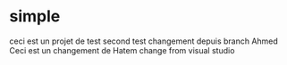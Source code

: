 # simple
ceci est un projet de test 
second test 
changement depuis branch Ahmed
Ceci est un changement de Hatem 
change from visual studio
